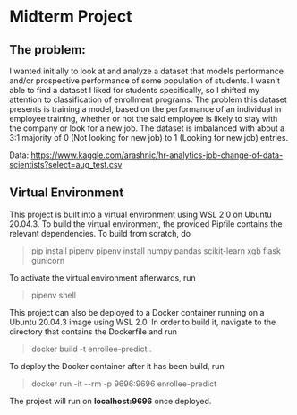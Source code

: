 # **Midterm Project**

## **The problem:**
I wanted initially to look at and analyze a dataset that models performance and/or prospective performance of some population of students. I wasn't able to find a dataset I liked for students specifically, so I shifted my attention to classification of enrollment programs. The problem this dataset presents is training a model, based on the performance of an individual in employee training, whether or not the said employee is likely to stay with the company or look for a new job. The dataset is imbalanced with about a 3:1 majority of 0 (Not looking for new job) to 1 (Looking for new job) entries.

Data: https://www.kaggle.com/arashnic/hr-analytics-job-change-of-data-scientists?select=aug_test.csv

## **Virtual Environment**
This project is built into a virtual environment using WSL 2.0 on Ubuntu 20.04.3. To build the virtual environment, the provided Pipfile contains the relevant dependencies. To build from scratch, do  

> pip install pipenv
> pipenv install numpy pandas scikit-learn xgb flask gunicorn

To activate the virtual environment afterwards, run 

> pipenv shell

This project can also be deployed to a Docker container running on a Ubuntu 20.04.3 image using WSL 2.0. In order to build it, navigate to the directory that contains the Dockerfile and run

> docker build -t enrollee-predict .

To deploy the Docker container after it has been build, run

> docker run -it --rm -p 9696:9696 enrollee-predict

The project will run on **localhost:9696** once deployed.